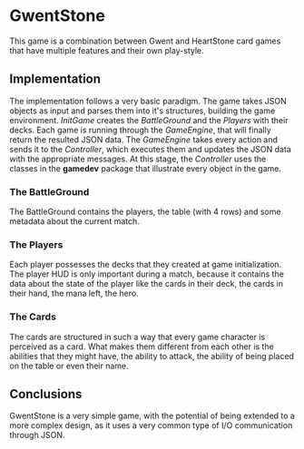 # GwentStone

This game is a combination between Gwent and HeartStone card games that have multiple
features and their own play-style.

## Implementation

The implementation follows a very basic paradigm. The game takes JSON objects as input
and parses them into it's structures, building the game environment. *InitGame* creates the
*BattleGround* and the *Players* with their decks. Each game is running through the *GameEngine*,
that will finally return the resulted JSON data. The *GameEngine* takes every action and
sends it to the *Controller*, which executes them and updates the JSON data with the
appropriate messages. At this stage, the *Controller* uses the classes in the **gamedev**
package that illustrate every object in the game.

### The BattleGround

The BattleGround contains the players, the table (with 4 rows) and some metadata about the
current match.

### The Players

Each player possesses the decks that they created at game initialization. The player HUD
is only important during a match, because it contains the data about the state of the player
like the cards in their deck, the cards in their hand, the mana left, the hero.

### The Cards

The cards are structured in such a way that every game character is perceived as a card.
What makes them different from each other is the abilities that they might have,
the ability to attack, the ability of being placed on the table or even their name.

## Conclusions

GwentStone is a very simple game, with the potential of being extended to a more complex
design, as it uses a very common type of I/O communication through JSON.